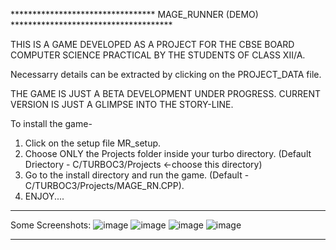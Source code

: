 ********************************* MAGE_RUNNER (DEMO) *************************************

THIS IS A GAME DEVELOPED AS A PROJECT FOR THE CBSE BOARD COMPUTER SCIENCE
PRACTICAL BY THE STUDENTS OF CLASS XII/A.

Necessarry details can be extracted by clicking on the PROJECT_DATA file.

THE GAME IS JUST A BETA DEVELOPMENT UNDER PROGRESS.
CURRENT VERSION IS JUST A GLIMPSE INTO THE STORY-LINE.

To install the game-
1. Click on the setup file MR_setup.
2. Choose ONLY the Projects folder inside your turbo directory. 
  (Default Driectory - C/TURBOC3/Projects <-choose this directory)
3. Go to the install directory and run the game. 
  (Default - C/TURBOC3/Projects/MAGE_RN.CPP).
4. ENJOY....

*******************************************************************************************
Some Screenshots:
![image](https://github.com/user-attachments/assets/1e9004a3-490b-45dc-8ec1-8cc1ea399ba1)
![image](https://github.com/user-attachments/assets/69d89164-1c1f-4dba-b95d-62ebe23bea06)
![image](https://github.com/user-attachments/assets/3ec1a438-d95a-418c-8076-e75c37951273)
![image](https://github.com/user-attachments/assets/a920e420-6e9c-45b1-909f-0060d5b9587c)
*******************************************************************************************
